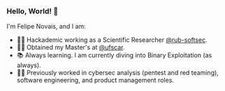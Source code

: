 ### Hello, World! 👋

I'm Felipe Novais, and I am:
- 👨‍🔬 Hackademic working as a Scientific Researcher [@rub-softsec](https://github.com/rub-softsec).
- 👨‍🎓 Obtained my Master's at [@ufscar](https://github.com/ufscar).
- 📚 Always learning. I am currently diving into Binary Exploitation (as always).
- 👨‍💼 Previously worked in cybersec analysis (pentest and red teaming), software engineering, and product management roles.
